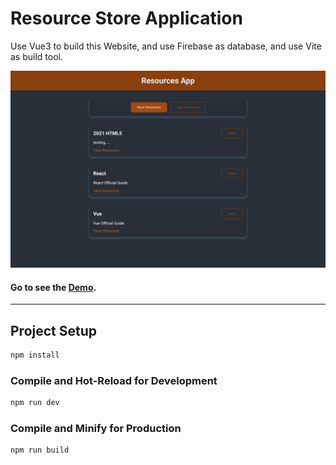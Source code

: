 # Resource Store Application

Use Vue3 to build this Website, and use Firebase as database, and use Vite as build tool.

<img src="./cover.webp" target="_blank">

#### Go to see the [Demo](https://resources-store-application.vercel.app/).

<hr>

## Project Setup

```sh
npm install
```

### Compile and Hot-Reload for Development

```sh
npm run dev
```

### Compile and Minify for Production

```sh
npm run build
```
